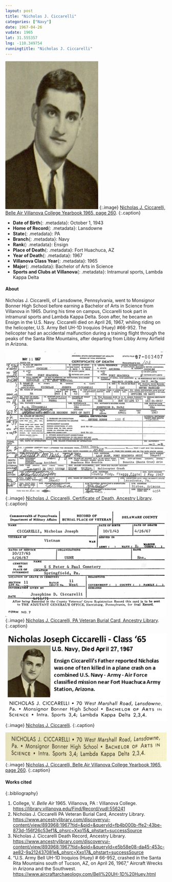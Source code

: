 ```yaml
---
layout: post
title: "Nicholas J. Ciccarelli"
categories: ["Navy"]
date: 1967-04-26
vudate: 1965
lat: 31.555357
lng: -110.349754
runningtitle: "Nicholas J. Ciccarelli"
---
```

![Nicholas J. Ciccarelli, Belle Air Villanova College Yearbook 1965, page 260](images/Ciccarelli1.jpg)
   {:.image}
[Nicholas J. Ciccarelli, Belle Air Villanova College Yearbook 1965, page 260](https://digital.library.villanova.edu/Item/vudl:556241).
  {:.caption}

* **Date of Birth**{: .metadata}: October 1, 1943 
* **Home of Record**{: .metadata}: Lansdowne
* **State**{: .metadata}: PA
* **Branch**{: .metadata}: Navy
* **Rank**{: .metadata}: Ensign
* **Place of Death**{: .metadata}: Fort Huachuca, AZ
* **Year of Death**{: .metadata}: 1967
* **Villanova Class Year**{: .metadata}: 1965
* **Major**{: .metadata}: Bachelor of Arts in Science
* **Sports and Clubs at Villanova**{: .metadata}: Intramural sports, Lambda Kappa Delta

#### About

Nicholas J. Ciccarelli, of Lansdowne, Pennsylvania, went to Monsignor Bonner High School before earning a Bachelor of Arts in Science from Villanova in 1965. During his time on campus, Ciccarelli took part in intramural sports and Lambda Kappa Delta. Soon after, he became an Ensign in the U.S. Navy. Ciccarelli died on April 26, 1967, whiling riding on the helicopter, U.S. Army Bell UH-1D Iroquios (Huey) #66-952. The helicopter had an accidental malfunction during a training flight through the peaks of the Santa Rite Mountains, after departing from Libby Army Airfield in Arizona.


![Nicholas J. Ciccarelli, Certificate of Death, Ancestry Library](images/Ciccarelli2.jpg)
   {:.image}
[Nicholas J. Ciccarelli, Certificate of Death, Ancestry Library](https://www.ancestrylibrary.com/discoveryui-content/view/893968:1967?tid=&pid=&queryId=e5b58e08-da45-453c-ae82-9a212437081e&_phsrc=Xxo17&_phstart=successSource).
  {:.caption}

![Nicholas J. Ciccarelli, PA Veteran Burial Card, Ancestry Library](images/Ciccarelli3.jpg)
   {:.image}
[Nicholas J. Ciccarelli, PA Veteran Burial Card, Ancestry Library](https://www.ancestrylibrary.com/discoveryui-content/view/893968:1967?tid=&pid=&queryId=fb4b000b-ffe2-43be-873d-156f26c53ef1&_phsrc=Xxo15&_phstart=successSource).
  {:.caption}

![Nicholas J. Ciccarelli](images/Ciccarelli4.jpg)
   {:.image}
[Nicholas J. Ciccarelli]().
  {:.caption}

![Nicholas J. Ciccarelli, Belle Air Villanova College Yearbook 1965, page 260](images/Ciccarelli5.jpg)
   {:.image}
[Nicholas J. Ciccarelli, Belle Air Villanova College Yearbook 1965, page 260](https://digital.library.villanova.edu/Item/vudl:556241).
  {:.caption}

#### Works cited

{:.bibliography}
1. College, V. _Belle Air_ 1965. Villanova, PA : Villanova College. <https://library.villanova.edu/Find/Record/vudl:556241>
2. Nicholas J. Ciccarelli PA Veteran Burial Card, Ancestry Library. <https://www.ancestrylibrary.com/discoveryui-content/view/893968:1967?tid=&pid=&queryId=fb4b000b-ffe2-43be-873d-156f26c53ef1&_phsrc=Xxo15&_phstart=successSource>
3. Nicholas J. Ciccarelli Death Record, Ancestry Library. <https://www.ancestrylibrary.com/discoveryui-content/view/893968:1967?tid=&pid=&queryId=e5b58e08-da45-453c-ae82-9a212437081e&_phsrc=Xxo17&_phstart=successSource>
4. “U.S. Army Bell UH-1D Iroquios (Huey) # 66-952, crashed in the Santa Rita Mountains south of Tucson, AZ, on April 26, 1967,” Aircraft Wrecks in Arizona and the Southwest. <https://www.aircraftarchaeology.com/Bell%20UH-1D%20Huey.html>

